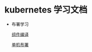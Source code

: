 # kubernetes 学习文档
+ 布署学习
  
  [组件编译](https://github.com/mirrowall/k8sec/blob/main/k8s%E5%B8%83%E7%BD%B2/%E7%BB%84%E4%BB%B6%E7%BC%96%E8%AF%91.md)

  [单机布署](https://github.com/mirrowall/k8sec/blob/main/k8s%E5%B8%83%E7%BD%B2/%E5%8D%95%E6%9C%BA%E5%B8%83%E7%BD%B2.md)